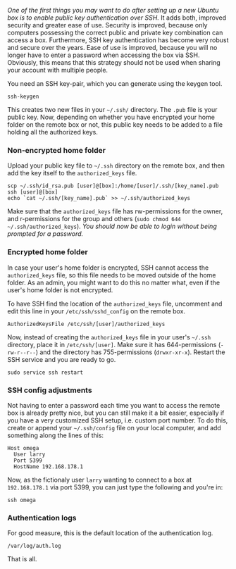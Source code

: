 _One of the first things you may want to do after setting up a new Ubuntu box is to enable public key authentication over SSH._ It adds both, improved security and greater ease of use. Security is improved, because only computers possessing the correct public and private key combination can access a box. Furthermore, SSH key authentication has become very robust and secure over the years. Ease of use is improved, because you will no longer have to enter a password when accessing the box via SSH. Obviously, this means that this strategy should not be used when sharing your account with multiple people.

You need an SSH key-pair, which you can generate using the keygen tool.

    ssh-keygen

This creates two new files in your `~/.ssh/` directory. The `.pub` file is your public key. Now, depending on whether you have encrypted your home folder on the remote box or not, this public key needs to be added to a file holding all the authorized keys.

### Non-encrypted home folder

Upload your public key file to `~/.ssh` directory on the remote box, and then add the key itself to the `authorized_keys` file.

    scp ~/.ssh/id_rsa.pub [user]@[box]:/home/[user]/.ssh/[key_name].pub
    ssh [user]@[box]
    echo `cat ~/.ssh/[key_name].pub` >> ~/.ssh/authorized_keys
  
Make sure that the `authorized_keys` file has rw-permissions for the owner, and r-permissions for the group and others (`sudo chmod 644 ~/.ssh/authorized_keys`). _You should now be able to login without being prompted for a password._

### Encrypted home folder

In case your user's home folder is encrypted, SSH cannot access the `authorized_keys` file, so this file needs to be moved outside of the home folder. As an admin, you might want to do this no matter what, even if the user's home folder is not encrypted.

To have SSH find the location of the `authorized_keys` file, uncomment and edit this line in your `/etc/ssh/sshd_config` on the remote box.

    AuthorizedKeysFile /etc/ssh/[user]/authorized_keys

Now, instead of creating the `authorized_keys` file in your user's `~/.ssh` directory, place it in `/etc/ssh/[user]`. Make sure it has 644-permissions (`-rw-r--r--`) and the directory has 755-permissions (`drwxr-xr-x`). Restart the SSH service and you are ready to go.

    sudo service ssh restart

### SSH config adjustments

Not having to enter a password each time you want to access the remote box is already pretty nice, but you can still make it a bit easier, especially if you have a very customized SSH setup, i.e. custom port number. To do this, create or append your `~/.ssh/config` file on your local computer, and add something along the lines of this:

    Host omega
      User larry
      Port 5399
      HostName 192.168.178.1

Now, as the fictionaly user `larry` wanting to connect to a box at `192.168.178.1` via port 5399, you can just type the following and you're in:

    ssh omega
  
### Authentication logs

For good measure, this is the default location of the authentication log.

    /var/log/auth.log

That is all.